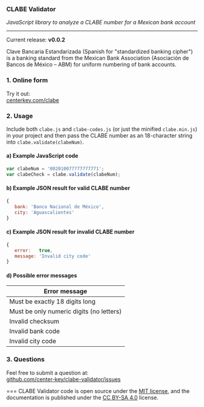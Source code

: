 ### CLABE Validator

*JavaScript library to analyze a CLABE number for a Mexican bank account*

---
Current release: **v0.0.2**

Clave Bancaria Estandarizada (Spanish for "standardized banking cipher") is a banking
standard from the Mexican Bank Association (Asociación de Bancos de México &ndash; ABM) for
uniform numbering of bank accounts.

### 1. Online form
Try it out:<br>
[centerkey.com/clabe](http://centerkey.com/clabe/)

### 2. Usage
Include both `clabe.js` and `clabe-codes.js` (or just the minified `clabe.min.js`) in your project
and then pass the CLABE number as an 18-character string into `clabe.validate(clabeNum)`.

#### a) Example JavaScript code
```javascript
var clabeNum = '002010077777777771';
var clabeCheck = clabe.validate(clabeNum);
```

#### b) Example JSON result for valid CLABE number
```javascript
{
   bank: 'Banco Nacional de México',
   city: 'Aguascalientes'
}
```

#### c) Example JSON result for invalid CLABE number
```javascript
{
   error:   true,
   message: 'Invalid city code'
}
```

#### d) Possible error messages
| Error message                            |
| ---------------------------------------- |
| Must be exactly 18 digits long           |
| Must be only numeric digits (no letters) |
| Invalid checksum                         |
| Invalid bank code                        |
| Invalid city code                        |

### 3. Questions
Feel free to submit a question at:<br>
[github.com/center-key/clabe-validator/issues](https://github.com/center-key/clabe-validator/issues)

===
CLABE Validator code is open source under the
[MIT license](https://github.com/center-key/clabe-validator/blob/master/LICENSE.txt),
and the documentation is published under the
[CC BY-SA 4.0](http://creativecommons.org/licenses/by-sa/4.0) license.
